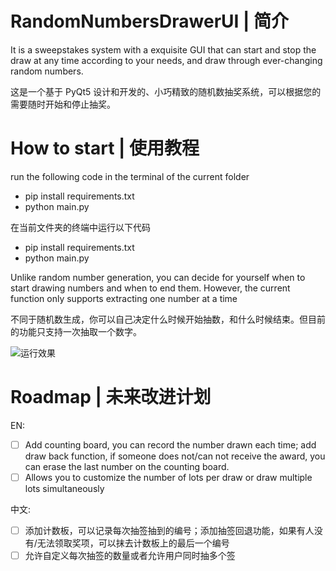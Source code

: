 # RandomNumbersDrawerUI | 简介

It is a sweepstakes system with a exquisite GUI that can start and stop the draw at any time according to your needs, and draw through ever-changing random numbers.

这是一个基于 PyQt5 设计和开发的、小巧精致的随机数抽奖系统，可以根据您的需要随时开始和停止抽奖。

# How to start | 使用教程

run the following code in the terminal of the current folder
- pip install requirements.txt
- python main.py

在当前文件夹的终端中运行以下代码

- pip install requirements.txt
- python main.py

Unlike random number generation, you can decide for yourself when to start drawing numbers and when to end them. However, the current function only supports extracting one number at a time

不同于随机数生成，你可以自己决定什么时候开始抽数，和什么时候结束。但目前的功能只支持一次抽取一个数字。

![运行效果](https://github.com/ATang0729/RandomNumbersDrawerUI/assets/107178092/9406c81f-56f3-4d24-8453-45411764db8c)

# Roadmap | 未来改进计划

EN:

-[ ] Add counting board, you can record the number drawn each time; add draw back function, if someone does not/can not receive the award, you can erase the last number on the counting board.
-[ ] Allows you to customize the number of lots per draw or draw multiple lots simultaneously

中文:

- [ ] 添加计数板，可以记录每次抽签抽到的编号；添加抽签回退功能，如果有人没有/无法领取奖项，可以抹去计数板上的最后一个编号
- [ ] 允许自定义每次抽签的数量或者允许用户同时抽多个签
